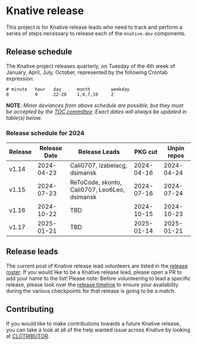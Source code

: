 # Knative release

This project is for Knative release leads who need to track and perform a series of steps necessary to release each of the `knative.dev` components.

## Release schedule

The Knative project releases quarterly, on Tuesday of the 4th week of January, April, July, October, represented by the following Crontab expression:

```
# minute   hour   day      month        weekday
0          0      22-28    1,4,7,10     2
```

**NOTE**: *Minor deviances from above schedule are possible, but they must be accepted by the [TOC committee](https://github.com/knative/community/blob/main/TECH-OVERSIGHT-COMMITTEE.md). Exact dates will always be updated in table(s) below.*

### Release schedule for 2024

| Release | Release Date | Release Leads                                                     | PKG cut    | Unpin repos |
|---------|--------------|-------------------------------------------------------------------|------------|-------------|
| v1.14   | 2024-04-23   | Cali0707, izabelacg, dsimansk                                     | 2024-04-16 | 2024-04-24  |
| v1.15   | 2024-07-23   | ReToCode, skonto, Cali0707, Leo6Leo, dsimansk                     | 2024-07-16 | 2024-07-24  |
| v1.16   | 2024-10-22   | TBD                                                               | 2024-10-15 | 2024-10-23  |
| v1.17   | 2025-01-21   | TBD                                                               | 2025-01-14 | 2025-01-21  |

## Release leads
The current pool of Knative release lead volunteers are listed in the [release roster](./ROSTER.md). If you would like to be a Knative release lead, please open a PR to add your name to the list! Please note: Before volunteering to lead a specific release, please look over the [release timeline](TIMELINE.md) to ensure your availability during the various checkpoints for that release is going to be a match.

## Contributing

If you would like to make contributions towards a future Knative release, you can take a look at all of the help wanted issue across Knative by looking
at [CLOTRIBUTOR](https://clotributor.dev/search?project=knative&page=1).
